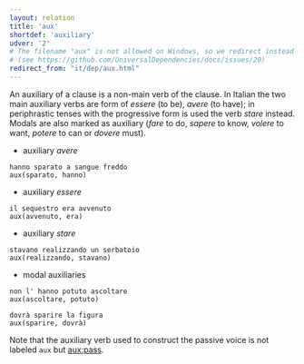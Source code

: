 ```yaml
---
layout: relation
title: 'aux'
shortdef: 'auxiliary'
udver: '2'
# The filename "aux" is not allowed on Windows, so we redirect instead
# (see https://github.com/UniversalDependencies/docs/issues/20)
redirect_from: "it/dep/aux.html"
---
```


An auxiliary of a clause is a non-main verb of the clause. In Italian the two main auxiliary verbs are form of *essere* (to be), *avere* (to have); in periphrastic tenses with the progressive form is used the verb *stare* instead. Modals are also marked as auxiliary (*fare* to do, *sapere* to know, *volere* to want, *potere* to can or *dovere* must). 

* auxiliary *avere*

~~~ sdparse
hanno sparato a sangue freddo
aux(sparato, hanno)
~~~

* auxiliary *essere*

~~~ sdparse
il sequestro era avvenuto
aux(avvenuto, era)
~~~

* auxiliary *stare*

~~~ sdparse
stavano realizzando un serbatoio
aux(realizzando, stavano)
~~~

* modal auxiliaries

~~~ sdparse
non l' hanno potuto ascoltare
aux(ascoltare, potuto)
~~~
~~~ sdparse
dovrà sparire la figura
aux(sparire, dovrà)
~~~

Note that the auxiliary verb used to construct the passive voice is not labeled <code>aux</code> but [aux:pass]().
<!-- Interlanguage links updated Po 6. listopadu 2023, 21:42:27 CET -->
